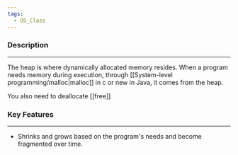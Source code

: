 ```yaml
---
tags:
  - OS_Class
---
```

### Description
---
The heap is where dynamically allocated memory resides. When a program needs memory during execution, through [[System-level programming/malloc|malloc]] in c or new in Java, it comes from the heap. 

You also need to deallocate [[free]]

### Key Features
---
- Shrinks and grows based on the program's needs and become fragmented over time.